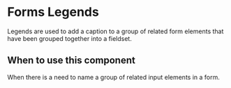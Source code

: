 # Forms Legends

Legends are used to add a caption to a group of related form elements that have
been grouped together into a fieldset.

## When to use this component

When there is a need to name a group of related input elements in a form.

